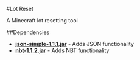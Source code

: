 #Lot Reset

A Minecraft lot resetting tool

##Dependencies

+ **[json-simple-1.1.1.jar](https://github.com/fangyidong/json-simple)** - Adds JSON functionality
+ **[nbt-1.1.2.jar](https://github.com/seanboyy/NBT)** - Adds NBT functionality